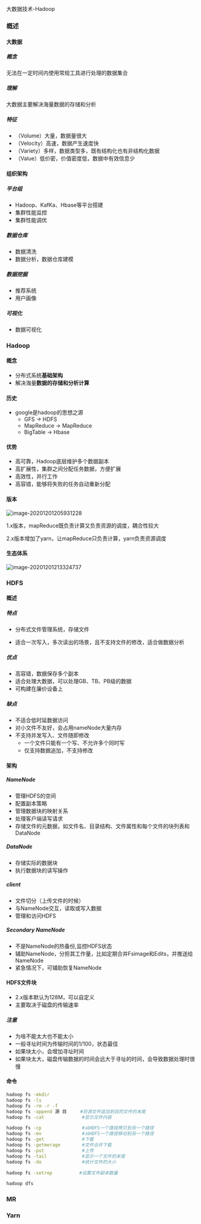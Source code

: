 大数据技术-Hadoop

### 概述

#### 大数据

##### 概念

无法在一定时间内使用常规工具进行处理的数据集合

##### 理解

大数据主要解决海量数据的存储和分析

##### 特征

+ （Volume）大量，数据量很大
+ （Velocity）高速，数据产生速度快
+ （Variety）多样，数据类型多，既有结构化也有非结构化数据
+ （Value）低价密，价值密度低，数据中有效信息少

#### 组织架构

##### 平台组

+ Hadoop、KafKa、Hbase等平台搭建
+ 集群性能监控
+ 集群性能调优

##### 数据仓库

+ 数据清洗
+ 数据分析，数据仓库建模

##### 数据挖掘

+ 推荐系统
+ 用户画像

##### 可视化

+ 数据可视化

### Hadoop

#### 概念

+ 分布式系统**基础架构**
+ 解决海量**数据的存储和分析计算**

#### 历史

+ google是hadoop的思想之源
  + GFS             -> HDFS
  + MapReduce -> MapReduce
  + BigTable       -> Hbase

#### 优势

+ 高可靠，Hadoop底层维护多个数据副本
+ 高扩展性，集群之间分配任务数据，方便扩展
+ 高效性，并行工作
+ 高容错，能够将失败的任务自动重新分配

#### 版本

![image-20201201205931228](https://gitee.com/ly10208/images/raw/master/img/20201201205931.png)

1.x版本，mapReduce既负责计算又负责资源的调度，耦合性较大

2.x版本增加了yarn，让mapReduce只负责计算，yarn负责资源调度

#### 生态体系

![image-20201201213324737](https://gitee.com/ly10208/images/raw/master/img/20201201213324.png)

### HDFS

#### 概述

##### 特点

+ 分布式文件管理系统，存储文件

+ 适合一次写入，多次读出的场景，且不支持文件的修改，适合做数据分析

##### 优点

+ 高容错，数据保存多个副本
+ 适合处理大数据，可以处理GB、TB、PB级的数据
+ 可构建在廉价设备上

##### 缺点

+ 不适合低时延数据访问
+ 对小文件不友好，会占用nameNode大量内存
+ 不支持并发写入、文件随即修改
  + 一个文件只能有一个写、不允许多个同时写
  + 仅支持数据追加，不支持修改

#### 架构

##### NameNode

+ 管理HDFS的空间
+ 配置副本策略
+ 管理数据块的映射关系
+ 处理客户端读写请求
+ 存储文件的元数据，如文件名、目录结构、文件属性和每个文件的块列表和DataNode

##### DataNode

+ 存储实际的数据块
+ 执行数据块的读写操作

##### client

+ 文件切分（上传文件的时候）
+ 与NameNode交互，读取或写入数据
+ 管理和访问HDFS

##### Secondary NameNode

+ 不是NameNode的热备份,监控HDFS状态
+ 辅助NameNode，分担其工作量，比如定期合并Fsimage和Edits，并推送给NameNode
+ 紧急情况下，可辅助恢复NameNode

#### HDFS文件块

+ 2.x版本默认为128M，可以自定义
+ 主要取决于磁盘的传输速率

##### 注意

+ 为啥不能太大也不能太小
+ 一般寻址时间为传输时间的1/100，状态最佳
+ 如果块太小，会增加寻址时间
+ 如果块太大，磁盘传输数据的时间会远大于寻址的时间，会导致数据处理时很慢

#### 命令

```bash
hadoop fs -mkdir 
hadoop fs -ls
hadoop fs -rm -r -f        
hadoop fs -append 源 目     #将源文件追加到目的文件的末尾
hadoop fs -cat              #显示文件内容

hadoop fs -cp               #从HDFS一个路径拷贝到另一个路径
hadoop fs -mv               #从HDFS一个路径移动到另一个路径
hadoop fs -get              #下载
hadoop fs -getmerage        #文件合并下载
hadoop fs -put              #上传
hadoop fs -tail             #显示一个文件的末尾
hadoop fs -do               #统计文件的大小

hadoop fs -setrep          #设置文件副本数量
```

```bash
hadoop dfs
```

### MR

### Yarn

